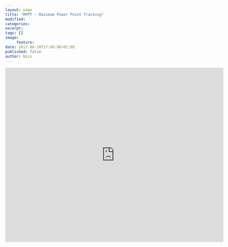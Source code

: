 ```yaml
---
layout: page
title: "MPPT — Maximum Power Point Tracking"
modified:
categories:
excerpt:
tags: []
image:
     feature:
date: 2017-06-18T17:40:00+02:00
published: false
author: Nico
---
```


<iframe scrolling="no" title="The Effects of Luminosity and Temperature on the Electrical Parameters of Solar Cells." src="https://www.geogebra.org/material/iframe/id/xeA3xZfH/width/698/height/558/border/888888/smb/false/stb/false/stbh/false/ai/false/asb/false/sri/true/rc/false/ld/false/sdz/true/ctl/false" width="698px" height="558px" style="border:0px;"> </iframe>


<!--
<iframe style="border: none; width: 100%; height: 2000px;"  scrolling="no" src="https://www.geogebra.org/m/TnFd8m6V"></iframe>

 -->